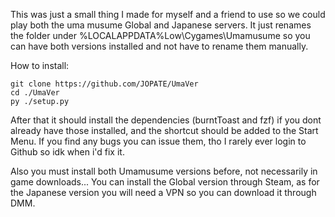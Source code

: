 This was just a small thing I made for myself and a friend to use so we could play both the uma musume Global and Japanese servers. It just renames the folder under %LOCALAPPDATA%Low\Cygames\Umamusume so you can have both versions installed and not have to rename them manually.

How to install: 
```
git clone https://github.com/JOPATE/UmaVer
cd ./UmaVer
py ./setup.py
```
After that it should install the dependencies (burntToast and fzf) if you dont already have those installed, and the shortcut should be added to the Start Menu.
If you find any bugs you can issue them, tho I rarely ever login to Github so idk when i'd fix it.

Also you must install both Umamusume versions before, not necessarily in game downloads...
You can install the Global version through Steam, as for the Japanese version you will need a VPN so you can download it through DMM. 
